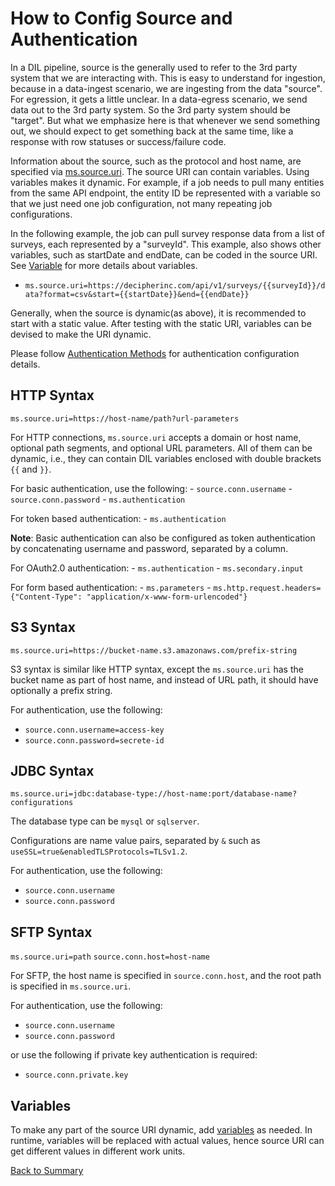 # How to Config Source and Authentication

In a DIL pipeline, source is the generally used to refer to the 3rd party system that we are interacting with.
This is easy to understand for ingestion, because in a data-ingest scenario, we are ingesting from the data "source".
For egression, it gets a little unclear. In a data-egress scenario, we send data out to the 3rd party system. So the
3rd party system should be "target". But what we emphasize here is that whenever we send something out, we should
expect to get something back at the same time, like a response with row statuses or success/failure code.

Information about the source, such as the protocol and host name, are specified via [ms.source.uri](../parameters/ms.source.uri.md).
The source URI can contain variables. Using variables makes it dynamic. For example, if a job needs to pull many
entities from the same API endpoint, the entity ID be represented with a variable so that we just need one job configuration,
not many repeating job configurations.

In the following example, the job can pull survey response data from a list of surveys, each represented by a "surveyId".
This example, also shows other variables, such as startDate and endDate, can be coded in the source URI.
See [Variable](../concepts/variables.md) for more details about variables.

- `ms.source.uri=https://decipherinc.com/api/v1/surveys/{{surveyId}}/data?format=csv&start={{startDate}}&end={{endDate}}`

Generally, when the source is dynamic(as above), it is recommended to start with a static value. After testing with the
static URI, variables can be devised to make the URI dynamic.

Please follow [Authentication Methods](../concepts/authentication-method.md) for authentication configuration details.  

## HTTP Syntax

`ms.source.uri=https://host-name/path?url-parameters`

For HTTP connections, `ms.source.uri` accepts a domain or host name, optional path segments, and optional URL 
parameters. All of them can be dynamic, i.e., they can contain DIL variables enclosed with double brackets `{{` and `}}`.

For basic authentication, use the following:
    - `source.conn.username`
    - `source.conn.password`
    - `ms.authentication`

For token based authentication:
    - `ms.authentication`

**Note**: Basic authentication can also be configured as token authentication by concatenating username and password, separated
by a column.

For OAuth2.0 authentication:
    - `ms.authentication`
    - `ms.secondary.input`

For form based authentication:
    - `ms.parameters`
    - `ms.http.request.headers={"Content-Type": "application/x-www-form-urlencoded"}`

## S3 Syntax

`ms.source.uri=https://bucket-name.s3.amazonaws.com/prefix-string`

S3 syntax is similar like HTTP syntax, except the `ms.source.uri` has the bucket name as part of host name, and
instead of URL path, it should have optionally a prefix string. 

For authentication, use the following:
- `source.conn.username=access-key`
- `source.conn.password=secrete-id`

## JDBC Syntax

`ms.source.uri=jdbc:database-type://host-name:port/database-name?configurations`

The database type can be `mysql` or `sqlserver`. 

Configurations are name value pairs, separated by `&` such as `useSSL=true&enabledTLSProtocols=TLSv1.2`. 

For authentication, use the following:
- `source.conn.username`
- `source.conn.password`

## SFTP Syntax

`ms.source.uri=path`
`source.conn.host=host-name`

For SFTP, the host name is specified in `source.conn.host`, and the root path is specified in `ms.source.uri`.

For authentication, use the following:
- `source.conn.username`
- `source.conn.password`

or use the following if private key authentication is required:
- `source.conn.private.key`

## Variables

To make any part of the source URI dynamic, add [variables](../concepts/variables.md) as needed. In runtime,
variables will be replaced with actual values, hence source URI can get different values in different work units. 

[Back to Summary](summary.md#config-source-and-authentication)